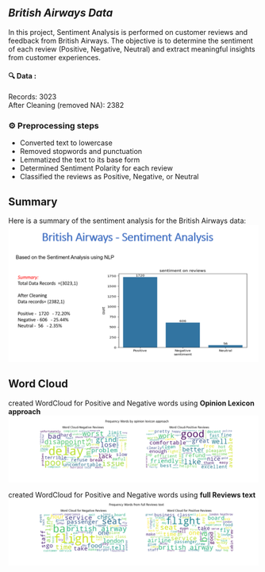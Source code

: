 ## ***British Airways Data***
In this project, Sentiment Analysis is performed on customer reviews and feedback from British Airways. 
The objective is to determine the sentiment of each review (Positive, Negative, Neutral) and extract meaningful insights from customer experiences.

#### 🔍 Data :<br>
Records: 3023 <br>
After Cleaning (removed NA): 2382

### ⚙️ Preprocessing steps
- Converted text to lowercase <br>
- Removed stopwords and punctuation <br>
- Lemmatized the text to its base form <br>
- Determined Sentiment Polarity for each review <br>
- Classified the reviews as Positive, Negative, or Neutral<br>

## **Summary**
Here is a summary of the sentiment analysis for the British Airways data:
![image](BA_sentiment_reviews.PNG)

## Word Cloud 
created WordCloud for Positive and Negative words using **Opinion Lexicon approach**
![image](word_cloud.png)

created WordCloud for Positive and Negative words using **full Reviews text**
![image](word_cloud1.png)
